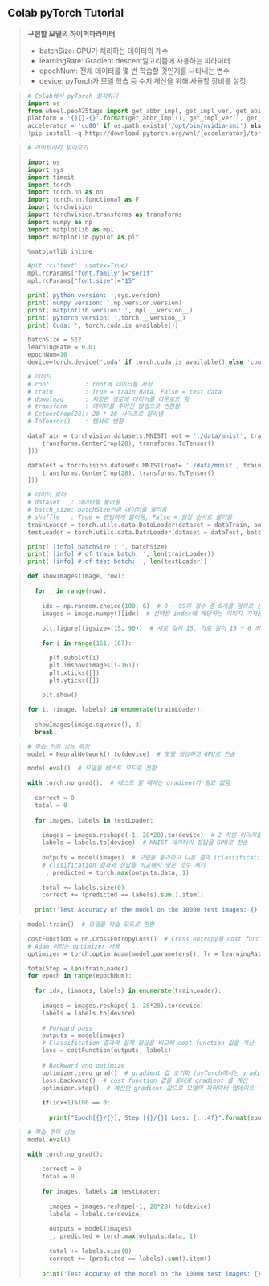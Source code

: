 ## Colab pyTorch Tutorial

> **구현할 모델의 하이퍼파라미터** 
>
> - batchSize: GPU가 처리하는 데이터의 개수
> - learningRate: Gradient descent알고리즘에 사용하는 파라미터
> - epochNum: 전체 데이터를 몇 번 학습할 것인지를 나타내는 변수
> - device: pyTorch가 모델 학습 등 수치 계산을 위해 사용할 장비를 설정

> ```python
> # Colab에서 pyTorch 설치하기
> import os
> from wheel.pep425tags import get_abbr_impl, get_impl_ver, get_abi_tag
> platform = '{}{}-{}'.format(get_abbr_impl(), get_impl_ver(), get_abi_tag())
> accelerator = 'cu80' if os.path.exists('/opt/bin/nvidia-smi') else 'cpu'
> !pip install -q http://download.pytorch.org/whl/{accelerator}/torch-0.4.0-{platform}-linux_x86_64.whl torchvision
> ```

> ```python
> # 라이브러리 읽어오기
> 
> import os
> import sys
> import timeit
> import torch
> import torch.nn as nn
> import torch.nn.functional as F
> import torchvision
> import torchvision.transforms as transforms
> import numpy as np
> import matplotlib as mpl
> import matplotlib.pyplot as plt
> 
> %matplotlib inline
> 
> #plt.rc('text', usetex=True)
> mpl.rcParams["font.family"]="serif"
> mpl.rcParams["font.size"]="15"
> 
> print('python version: ',sys.version)
> print('numpy version: ',np.version.version)
> print('matplotlib version: ', mpl.__version__)
> print('pytorch version: ',torch.__version__)
> print('Cuda: ', torch.cuda.is_available())
> 
> batchSize = 512
> learningRate = 0.01
> epochNum=10
> device=torch.device('cuda' if torch.cuda.is_available() else 'cpu')
> 
> # 데이터
> # root          : root에 데이터를 저장
> # train         : True = train data, False = test data
> # download      : 지정한 경로에 데티어를 다운로드 함
> # transform     : 데이터를 주어진 방법으로 변환함 
> # CetnerCrop(28): 28 * 28 사이즈로 잘라냄
> # ToTensor()    : 텐서로 변환
> 
> dataTrain = torchvision.datasets.MNIST(root = './data/mnist', train = True, download = True, transform = transforms.Compose([
>     transforms.CenterCrop(28), transforms.ToTensor()
> ]))
> 
> dataTest = torchvision.datasets.MNIST(root= './data/mnist', train=False, download = True, transform = transforms.Compose([
>     transforms.CenterCrop(28), transforms.ToTensor()
> ]))
> 
> # 데이터 로더
> # dataset   : 데이터를 불러옴
> # batch_size: batchSize만큼 데이터를 불러옴
> # shuffle   : True = 랜덤하게 불러옴, False = 일정 순서로 불러옴
> trainLoader = torch.utils.data.DataLoader(dataset = dataTrain, batch_size = batchSize, shuffle=True)
> testLoader = torch.utils.data.DataLoader(dataset = dataTest, batch_size = batchSize, shuffle=False)
> 
> print('[info] batchSize : ', batchSize)
> print('[info] # of train batch: ', len(trainLoader))
> print('[info] # of test batch: ', len(testLoader))
> ```

> ```python
> def showImages(image, row):
>   
>   for _ in range(row):
>     
>     idx = np.random.choice(100, 6)  # 0 ~ 99의 정수 중 6개를 임의로 선택
>     images = image.numpy()[idx]  # 선택된 index에 해당하는 이미지 가져옴
>     
>     plt.figure(figsize=(15, 90))  # 세로 길이 15, 가로 길이 15 * 6 의 화면 생성
>     
>     for i in range(161, 167):
> 
>       plt.subplot(i)
>       plt.imshow(images[i-161])
>       plt.xticks([])
>       plt.yticks([])
>   
>     plt.show()
> 
> for i, (image, labels) in enumerate(trainLoader):
>     
>   showImages(image.squeeze(), 3)
>   break      
> ```

> ```python
> # 학습 전의 성능 측정
> model = NeuralNetwork().to(device)  # 모델 생성하고 GPU로 전송
> 
> model.eval()  # 모델을 테스트 모드로 전환
> 
> with torch.no_grad():  # 테스트 할 때에는 gradient가 필요 없음
>   
>   correct = 0
>   total = 0
>   
>   for images, labels in testLoader:
>     
>     images = images.reshape(-1, 28*28).to(device)  # 2 차원 이미지를 1 차원 벡터로 변환
>     labels = labels.to(device)  # MNIST 데이터이 정답을 GPU로 전송
>     
>     outputs = model(images)  # 모델을 통과하고 나온 결과 (classification)
>     # clssification 결과와 정답을 비교해서 맞은 갯수 세기
>     _, predicted = torch.max(outputs.data, 1)
>     
>     total += labels.size(0)
>     correct += (predicted == labels).sum().item()
>     
>   print('Test Accuracy of the model on the 10000 test images: {} %'.format(100*correct/total))
> ```

> ```python
> model.train()  # 모델을 학습 모드로 전환
> 
> costFunction = nn.CrossEntropyLoss()  # Cross entropy를 cost function 으로 사용
> # Adam 이라는 optimizer 사용 
> optimizer = torch.optim.Adam(model.parameters(), lr = learningRate)  
> 
> totalStep = len(trainLoader)
> for epoch in range(epochNum):
>   
>   for idx, (images, labels) in enumerate(trainLoader):
>     
>     images = images.reshape(-1, 28*28).to(device)
>     labels = labels.to(device)
>    
>     # Forward pass
>     outputs = model(images)
>     # Classification 결과와 실제 정답을 비교해 cost function 값을 계산
>     loss = costFunction(outputs, labels) 
>     
>     # Backward and optimize
>     optimizer.zero_grad()  # gradient 값 초기화 (pyTorch에서는 gradient 값이 누적된다)
>     loss.backward()  # cost function 값을 토대로 gradient 를 계산
>     optimizer.step()  # 계산한 gradient 값으로 모델의 파라미터 업데이트
>     
>     if(idx+1)%100 == 0:
>       
>       print("Epoch[{}/{}], Step [{}/{}] Loss: {: .4f}".format(epoch+1, epochNum, idx+1, totalStep, loss.item()))
> ```

> ```python
> # 학습 후의 성능
> model.eval()
> 
> with torch.no_grad():
>     
>     correct = 0
>     total = 0
>     
>     for images, labels in testLoader: 
>       
>       images = images.reshape(-1, 28*28).to(device)
>       labels = labels.to(device)
>       
>       outputs = model(images)
>       _, predicted = torch.max(outputs.data, 1)
>       
>       total += labels.size(0)
>       correct += (predicted == labels).sum().item()
>     
>     print('Test Accuray of the model on the 10000 test images: {} %'.format(100*correct/total))
> ```